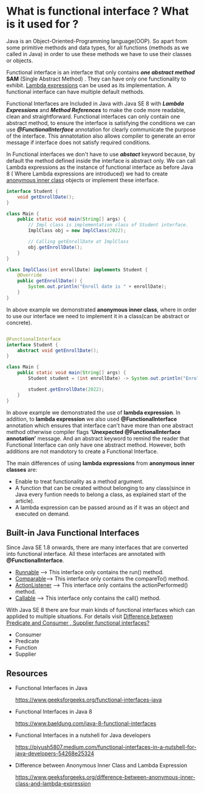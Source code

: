# What is functional interface ? What is it used for ?

Java is an Object-Oriented-Programming language(OOP). So apart from some primitive methods and data types, for all
functions (methods as we called in Java) in order to use these methods we have to use their classes or objects.

Functional interface is an interface that only contains **_one abstract method_** **SAM** (Single Abstract Method)
. They can have only one functionality to
exhibit. [Lambda expressions](https://github.com/Erk-Vural/turkcell-java-articles/tree/main/lambda-expressions) can be
used as
its implementation. A functional interface can have multiple default methods.

Functional Interfaces are Included in Java with Java SE 8 with **_Lambda Expressions_** and **_Method References_** to
make the code more readable, clean and straightforward. Functional interfaces can only contain one abstract method, to
ensure the interface is satisfying the conditions we can use _**@FunctionalInterface**_ annotation for clearly
communicate the purpose of the interface. This annatotation also allows compiler to generate an error message if
interface does not satisfy required conditions.

In Functional interfaces we don't have to use **_abstact_** keyword because, by default the method defined inside the
interface is abstract only. We can call Lambda expressions as the instance of functional interface as before Java 8 (
Where Lambda expressions are introduced) we had to
create [anonymous inner class](https://www.geeksforgeeks.org/difference-between-anonymous-inner-class-and-lambda-expression)
objects or implement these interface.

```java
interface Student {
    void getEnrollDate();
}

class Main {
    public static void main(String[] args) {
        // Impl class is implementation class of Student interface.
        ImplClass obj = new ImplClass(2022);

        // Calling getEnrollDate at ImplClass
        obj.getEnrollDate();
    }
}

class ImplClass(int enrollDate) implements Student {
    @Override
    public getEnrollDate() {
        System.out.println("Enroll date is " + enrollDate);
    }
}
```

In above example we demonstrated **anonymous inner class**, where in order to use our interface we need to implement it
in a class(can be abstract or concrete).

```java

@FunctionalInterface
interface Student {
    abstract void getEnrollDate();
}

class Main {
    public static void main(String[] args) {
        Student student = (int enrollDate) -> System.out.println("Enroll date is " + enrollDate);

        student.getEnrollDate(2022);
    }
}
```

In above example we demonstrated the use of **lambda expression**. In addition, to **lambda expression** we also used
**@FunctionalInterface** annotation which ensures that interface can't have more than one abstract method otherwise
compiler flags **‘Unexpected @FunctionalInterface annotation’** message. And an abstract keyword to remind the reader
that Functional Interface can only have one abstract method. However, both additions are not mandotory to create a
Functional Interface.

The main differences of using **lambda expressions** from **anonymous inner classes** are:

- Enable to treat functionality as a method argument.
- A function that can be created without belonging to any class(since in Java every funtion needs to belong a class, as
  explained start of the article).
- A lambda expression can be passed around as if it was an object and executed on demand.

## Built-in Java Functional Interfaces

Since Java SE 1.8 onwards, there are many interfaces that are converted into functional interface. All these interfaces
are annotated with **@FunctionalInterface**.

- [Runnable](https://docs.oracle.com/javase/7/docs/api/java/lang/Runnable.html) –> This interface only contains the
  run() method.
- [Comparable](https://docs.oracle.com/javase/8/docs/api/java/lang/Comparable.html)–> This interface only contains the
  compareTo() method.
- [ActionListener](https://docs.oracle.com/javase/8/docs/api/java/lang/Comparable.html) –> This interface only contains
  the actionPerformed() method.
- [Callable](https://docs.oracle.com/javase/7/docs/api/java/util/concurrent/Callable.html) –> This interface only
  contains the call() method.

With Java SE 8 there are four main kinds of functional interfaces which can applided to multiple situations. For details
visit [Difference between Predicate and Consumer , Supplier functional interfaces?](https://github.com/Erk-Vural/turkcell-java-articles/tree/main/predicate-supplier-consumer)

- Consumer
- Predicate
- Function
- Supplier

## Resources

- Functional Interfaces in Java

  https://www.geeksforgeeks.org/functional-interfaces-java


- Functional Interfaces in Java 8

  https://www.baeldung.com/java-8-functional-interfaces


- Functional Interfaces in a nutshell for Java developers

  https://piyush5807.medium.com/functional-interfaces-in-a-nutshell-for-java-developers-54268e25324


- Difference between Anonymous Inner Class and Lambda Expression

  https://www.geeksforgeeks.org/difference-between-anonymous-inner-class-and-lambda-expression
